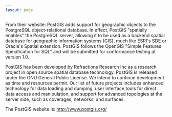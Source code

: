 ```yaml
---
layout: page
---
```


From their website: PostGIS adds support for geographic objects to the PostgreSQL object-relational database. In effect, PostGIS "spatially enables" the PostgreSQL server, allowing it to be used as a backend spatial database for geographic information systems (GIS), much like ESRI's SDE or Oracle's Spatial extension. PostGIS follows the OpenGIS "Simple Features Specification for SQL" and will be submitted for conformance testing at version 1.0.

PostGIS has been developed by Refractions Research Inc as a research project in open source spatial database technology. PostGIS is released under the GNU General Public License. We intend to continue development as time and resources permit. Our list of future projects includes enhanced technology for data loading and dumping, user interface tools for direct data access and manipulation, and support for advanced topologies at the server side, such as coverages, networks, and surfaces. 

The PostGIS website is: http://www.postgis.org/
